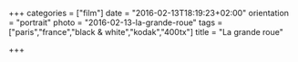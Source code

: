 +++
categories = ["film"]
date = "2016-02-13T18:19:23+02:00"
orientation = "portrait"
photo = "2016-02-13-la-grande-roue"
tags = ["paris","france","black & white","kodak","400tx"]
title = "La grande roue"

+++

